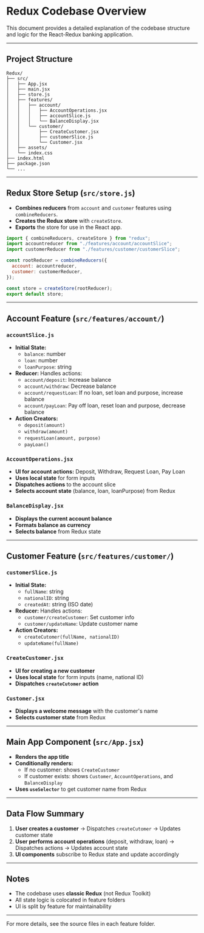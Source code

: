 # Redux Codebase Overview

This document provides a detailed explanation of the codebase structure and logic for the React-Redux banking application.

---

## Project Structure

```
Redux/
├── src/
│   ├── App.jsx
│   ├── main.jsx
│   ├── store.js
│   ├── features/
│   │   ├── account/
│   │   │   ├── AccountOperations.jsx
│   │   │   ├── accountSlice.js
│   │   │   └── BalanceDisplay.jsx
│   │   └── customer/
│   │       ├── CreateCustomer.jsx
│   │       ├── customerSlice.js
│   │       └── Customer.jsx
│   ├── assets/
│   └── index.css
├── index.html
├── package.json
└── ...
```

---

## Redux Store Setup (`src/store.js`)

- **Combines reducers** from `account` and `customer` features using `combineReducers`.
- **Creates the Redux store** with `createStore`.
- **Exports** the store for use in the React app.

```js
import { combineReducers, createStore } from "redux";
import accountreducer from "./features/account/accountSlice";
import customerReducer from "./features/customer/customerSlice";

const rootReducer = combineReducers({
  account: accountreducer,
  customer: customerReducer,
});

const store = createStore(rootReducer);
export default store;
```

---

## Account Feature (`src/features/account/`)

### `accountSlice.js`

- **Initial State:**
  - `balance`: number
  - `loan`: number
  - `loanPurpose`: string
- **Reducer:** Handles actions:
  - `account/deposit`: Increase balance
  - `account/withdraw`: Decrease balance
  - `account/requestLoan`: If no loan, set loan and purpose, increase balance
  - `account/payLoan`: Pay off loan, reset loan and purpose, decrease balance
- **Action Creators:**
  - `deposit(amount)`
  - `withdraw(amount)`
  - `requestLoan(amount, purpose)`
  - `payLoan()`

### `AccountOperations.jsx`

- **UI for account actions:** Deposit, Withdraw, Request Loan, Pay Loan
- **Uses local state** for form inputs
- **Dispatches actions** to the account slice
- **Selects account state** (balance, loan, loanPurpose) from Redux

### `BalanceDisplay.jsx`

- **Displays the current account balance**
- **Formats balance as currency**
- **Selects balance** from Redux state

---

## Customer Feature (`src/features/customer/`)

### `customerSlice.js`

- **Initial State:**
  - `fullName`: string
  - `nationalID`: string
  - `createdAt`: string (ISO date)
- **Reducer:** Handles actions:
  - `customer/createCustomer`: Set customer info
  - `customer/updateName`: Update customer name
- **Action Creators:**
  - `createCutomer(fullName, nationalID)`
  - `updateName(fullName)`

### `CreateCustomer.jsx`

- **UI for creating a new customer**
- **Uses local state** for form inputs (name, national ID)
- **Dispatches `createCutomer` action**

### `Customer.jsx`

- **Displays a welcome message** with the customer's name
- **Selects customer state** from Redux

---

## Main App Component (`src/App.jsx`)

- **Renders the app title**
- **Conditionally renders:**
  - If no customer: shows `CreateCustomer`
  - If customer exists: shows `Customer`, `AccountOperations`, and `BalanceDisplay`
- **Uses `useSelector`** to get customer name from Redux

---

## Data Flow Summary

1. **User creates a customer** → Dispatches `createCutomer` → Updates customer state
2. **User performs account operations** (deposit, withdraw, loan) → Dispatches actions → Updates account state
3. **UI components** subscribe to Redux state and update accordingly

---

## Notes

- The codebase uses **classic Redux** (not Redux Toolkit)
- All state logic is colocated in feature folders
- UI is split by feature for maintainability

---

For more details, see the source files in each feature folder.
